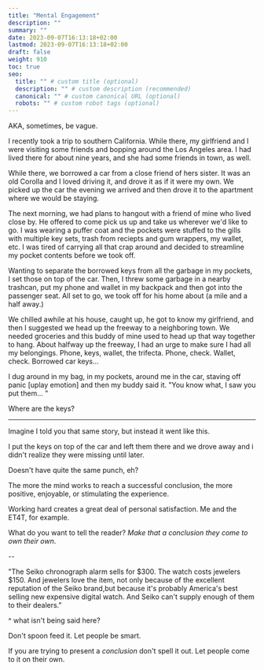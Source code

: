 ```yaml
---
title: "Mental Engagement"
description: ""
summary: ""
date: 2023-09-07T16:13:18+02:00
lastmod: 2023-09-07T16:13:18+02:00
draft: false
weight: 910
toc: true
seo:
  title: "" # custom title (optional)
  description: "" # custom description (recommended)
  canonical: "" # custom canonical URL (optional)
  robots: "" # custom robot tags (optional)
---
```


AKA, sometimes, be   vague.

I recently took a trip to southern California. While there, my girlfriend and I were visiting some friends and bopping around the Los Angeles area. I had lived there for about nine years, and she had some friends in town, as well.

While there, we borrowed a car from a close friend of hers sister. It was an old Corolla and I loved driving it, and drove it as if it were my own. We picked up the car the evening we arrived and then drove it to the apartment where we would be staying.

The next morning, we had plans to hangout with a friend of mine who lived close by. He offered to come pick us up and take us wherever we'd like to go. I was wearing a puffer coat and the pockets were stuffed to the gills with multiple key sets, trash from reciepts and gum wrappers, my wallet, etc. I was tired of carrying all that crap around and decided to streamline my pocket contents before we took off.

Wanting to separate the borrowed keys from all the garbage in my pockets, I set those on top of the car. Then, I threw some garbage in a nearby trashcan, put my phone and wallet in my backpack and then got into the passenger seat. All set to go, we took off for his home about (a mile and a half away.)

We chilled awhile at his house, caught up, he got to know my girlfriend, and then I suggested we head up the freeway to a neighboring town. We needed groceries and this buddy of mine used to head up that way together to hang. About halfway up the freeway, I had an urge to make sure I had all my belongings. Phone, keys, wallet, the trifecta. Phone, check. Wallet, check. Borrowed car keys...

I dug around in my bag, in my pockets, around me in the car, staving off panic [uplay emotion] and then my buddy said it. "You know what, I saw you put them... "

Where are the keys?

---

Imagine I told you that same story, but instead it went like this.

I put the keys on top of the car and left them there and we drove away and i didn't realize they were missing until later.

Doesn't have quite the same punch, eh?

The more the mind works to reach a successful conclusion, the more positive, enjoyable, or stimulating the experience.

Working hard creates a great deal of personal satisfaction. Me and the ET4T, for example.

What do you want to tell the reader? *Make that a conclusion they come to own their own*.

--

"The Seiko chronograph alarm sells for $300. The watch costs jewelers $150. And jewelers love the item, not only because of the excellent reputation of the Seiko brand,but because it's probably America's best selling new expensive digital watch. And Seiko can't supply enough of them to their dealers."

^ what isn't being said here?

Don't spoon feed it. Let people be smart.

If you are trying to present a *conclusion* don't spell it out. Let people come to it on their own.
